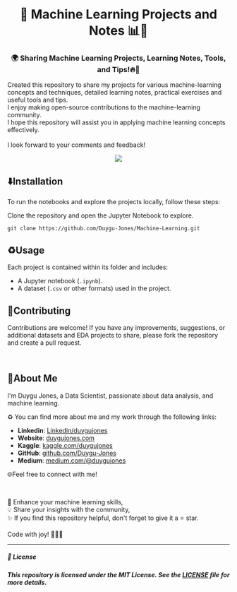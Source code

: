 <h1 align="center">
🤖 Machine Learning Projects and Notes 📊🚀
</h1>

<h3 align="center">
🌍 Sharing Machine Learning Projects, Learning Notes, Tools, and Tips!🔥🚀
</h3>


Created this repository to share my projects for various machine-learning concepts and techniques, detailed learning notes, practical exercises and useful tools and tips.<br>
I enjoy making open-source contributions to the machine-learning community.<br>
I hope this repository will assist you in applying machine learning concepts effectively.<br><br>
I look forward to your comments and feedback!



<p align="center">
  <img src="https://miro.medium.com/v2/resize:fit:1080/1*nTHoUrFO1WIcovnwC3wS_Q.gif">
</p>


## ⬇️Installation

To run the notebooks and explore the projects locally, follow these steps:

Clone the repository and open the Jupyter Notebook to explore.

    git clone https://github.com/Duygu-Jones/Machine-Learning.git
    
   

## ♻️Usage

Each project is contained within its folder and includes:

- A Jupyter notebook (`.ipynb`).
- A dataset (`.csv` or other formats) used in the project.

## 🤝Contributing

Contributions are welcome! If you have any improvements, suggestions, or additional datasets and EDA projects to share, please fork the repository and create a pull request.

<br>

## 🌱About Me 

I'm Duygu Jones, a Data Scientist, passionate about data analysis, and machine learning. 

♻️ You can find more about me and my work through the following links:

- **Linkedin**: [Linkedin/duygujones](https://www.linkedin.com/in/duygujones/)
- **Website**: [duygujones.com](https://duygujones.vercel.app/)
- **Kaggle**: [kaggle.com/duygujones](https://www.kaggle.com/duygujones)
- **GitHub**: [github.com/Duygu-Jones](https://github.com/Duygu-Jones)
- **Medium**: [medium.com/@duygujones](https://medium.com/@duygujones)

🌐Feel free to connect with me!

<br>

🎯 Enhance your machine learning skills,<br>
💡 Share your insights with the community,<br>
✨ If you find this repository helpful, don't forget to give it a ⭐ star.<br>

Code with joy! 👩‍💻✨

---



##### 📜 License

##### This repository is licensed under the MIT License. See the [LICENSE](LICENSE) file for more details.

